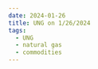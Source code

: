 ```yaml
---
date: 2024-01-26
title: UNG on 1/26/2024
tags: 
  - UNG
  - natural gas
  - commodities
---
```

<div class="post">
<snapshot-grid 
    :reports="['2024/01/25/CTA/UNG', '2024/01/26/CTA/UNG', '2024/01/26/MTP/UNG']"
    chart="2024/01/26/Chart/UNG"
/>
<p>

</p>
<p>

</p>
</div>